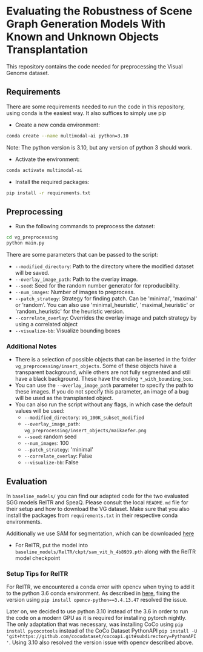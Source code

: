 # Evaluating the Robustness of Scene Graph Generation Models With Known and Unknown Objects Transplantation

This repository contains the code needed for preprocessing the Visual Genome dataset.

## Requirements
There are some requirements needed to run the code in this repository, using conda is the easiest way.
It also suffices to simply use pip
- Create a new conda environment:
```bash
conda create --name multimodal-ai python=3.10
``` 
Note: The python version is 3.10, but any version of python 3 should work.
- Activate the environment:
```bash
conda activate multimodal-ai
```
- Install the required packages:
```bash
pip install -r requirements.txt
```

## Preprocessing

- Run the following commands to preprocess the dataset:
```bash
cd vg_preprocessing
python main.py
```
There are some parameters that can be passed to the script:
- `--modified_directory`: Path to the directory where the modified dataset will be saved.
- `--overlay_image_path`: Path to the overlay image.
- `--seed`: Seed for the random number generator for reproducibility.
- `--num_images`: Number of images to preprocess.
- `--patch_strategy`: Strategy for finding patch. Can be 'minimal', 'maximal' or 'random'. You can also use 'minimal_heuristic', 'maximal_heuristic' or 'random_heuristic' for the heuristic version.
- `--correlate_overlay`: Overrides the overlay image and patch strategy by using a correlated object
- `--visualize-bb`: Visualize bounding boxes

### Additional Notes
- There is a selection of possible objects that can be inserted in the folder `vg_preprocessing/insert_objects`. Some of these objects have a transparent background, while others are not fully segmented and still have a black background. These have the ending `*_with_bounding_box`.
- You can use the `--overlay_image_path` parameter to specify the path to these images. If you do not specify this parameter, an image of a bug will be used as the transplanted object.
- You can also run the script without any flags, in which case the default values will be used:
   - `--modified_directory`: `VG_100K_subset_modified`
    - `--overlay_image_path`: `vg_preprocessing/insert_objects/maikaefer.png`
    - `--seed`: random seed
    - `--num_images`: 100
    - `--patch_strategy`: 'minimal'
    - `--correlate_overlay`: False
    - `--visualize-bb`: False



## Evaluation
In `baseline_models/` you can find our adapted code for the two evaluated SGG models RelTR and SpeaQ.
Please consult the local `README.md` file for their setup and how to download the VG dataset. Make sure that you also install the packages from `requirements.txt` in their respective conda environments.

Additionally we use SAM for segmentation, which can be downloaded [here](https://huggingface.co/ybelkada/segment-anything/blob/main/checkpoints/sam_vit_h_4b8939.pth)
- For RelTR, put the model into `baseline_models/RelTR/ckpt/sam_vit_h_4b8939.pth` along with the RelTR model checkpoint


### Setup Tips for RelTR
For RelTR, we encountered a conda error with opencv when trying to add it to the python 3.6 conda environment. As described in [here](https://stackoverflow.com/a/63752514), fixing the version using `pip install opencv-python==3.4.13.47` resolved the issue.

Later on, we decided to use python 3.10 instead of the 3.6 in order to run the code on a modern GPU as it is required for installing pytorch nightly. The only adaptation that was necessary, was installing CoCo using `pip install pycocotools` instead of the CoCo Dataset PythonAPI `pip install -U 'git+https://github.com/cocodataset/cocoapi.git#subdirectory=PythonAPI'`. Using 3.10 also resolved the version issue with opencv described above.
